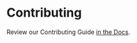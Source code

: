 # Contributing

Review our Contributing Guide [in the Docs](https://nodestream-proj.github.io/nodestream/contributing).
